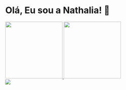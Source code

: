 # Olá, Eu sou a Nathalia! 👋

<div>
<a href="https://github.com/nttcerqueira">
<img height="180em" src="https://github-readme-stats.vercel.app/api/top-langs/?username=nttcerqueira&layout=compact&langs_count=7&theme=dracula"/>
<img height="180em" src="https://github-readme-stats.vercel.app/api?username=nttcerqueira&show_icons=true&theme=dracula&include_all_commits=true&count_private=true"/>
</div>

<div>
  <a href="https://www.linkedin.com/in/nathalia-cerqueira-b908281ab" target="_blank"><img src="https://img.shields.io/badge/-LinkedIn-%230077B5?style=for-the-badge&logo=linkedin&logoColor=white" target="_blank"></a>   

</div>






